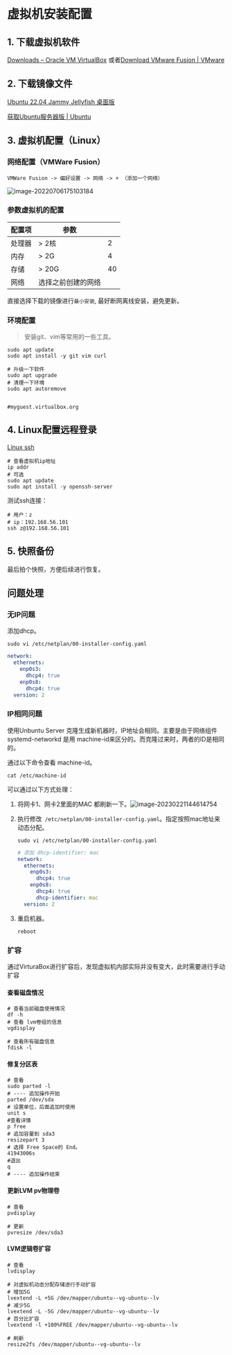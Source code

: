 # 虚拟机安装配置

## 1. 下载虚拟机软件

[Downloads – Oracle VM VirtualBox](https://www.virtualbox.org/wiki/Downloads) 或者[Download VMware Fusion | VMware](https://www.vmware.com/products/fusion/fusion-evaluation.html)

## 2. 下载镜像文件

[Ubuntu 22.04 Jammy Jellyfish 桌面版](https://ubuntu.com/download/desktop)

[获取Ubuntu服务器版 | Ubuntu](https://cn.ubuntu.com/download/server/step1)

## 3.  虚拟机配置（Linux）

### 网络配置（VMWare Fusion）

``VMWare Fusion -> 偏好设置 -> 网络 -> + （添加一个网络）``

![image-20220706175103184](./%E8%99%9A%E6%8B%9F%E6%9C%BA%E5%AE%89%E8%A3%85%E9%85%8D%E7%BD%AE.assets/image-20220706175103184.png)

### 参数虚拟机的配置


| 配置项 | 参数               |      |
| ------ | ------------------ | ---- |
| 处理器 | > 2核              | 2    |
| 内存   | > 2G               | 4    |
| 存储   | > 20G              | 40   |
| 网络   | 选择之前创建的网络 |      |

直接选择下载的镜像进行`最小安装`,  最好断网离线安装，避免更新。

### 环境配置

> 安装git、vim等常用的一些工具。

```shell
sudo apt update
sudo apt install -y git vim curl

# 升级一下软件
sudo apt upgrade
# 清理一下环境
sudo apt autoremove


#myguest.virtualbox.org
```

## 4. Linux配置远程登录

[Linux ssh](../linux/ssh远程连接Linux.md)

```shell
# 查看虚拟机ip地址
ip addr
# 可选
sudo apt update
sudo apt install -y openssh-server
```

测试ssh连接：

```shell
# 用户：z
# ip：192.168.56.101
ssh z@192.168.56.101
```



## 5. 快照备份

最后拍个快照，方便后续进行恢复。



## 问题处理

### 无IP问题

添加dhcp。

```shell
sudo vi /etc/netplan/00-installer-config.yaml
```

```yaml
network:
  ethernets:
    enp0s3:
      dhcp4: true
    enp0s8:
      dhcp4: true
  version: 2
```



### IP相同问题

使用Unbuntu Server 克隆生成新机器时，IP地址会相同。主要是由于网络组件systemd-networkd 是用 machine-id来区分的。而克隆过来时，两者的ID是相同的。

通过以下命令查看 machine-id。

```shell
cat /etc/machine-id
```

可以通过以下方式处理：

1. 将网卡1、网卡2里面的MAC 都刷新一下。![image-20230221144614754](./%E8%99%9A%E6%8B%9F%E6%9C%BA%E5%AE%89%E8%A3%85%E9%85%8D%E7%BD%AE.assets/image-20230221144614754.png)

2. 执行修改` /etc/netplan/00-installer-config.yaml`。指定按照mac地址来动态分配。

   ```shell
   sudo vi /etc/netplan/00-installer-config.yaml
   ```

   ```yaml
   # 添加 dhcp-identifier: mac
   network:
     ethernets:
       enp0s3:
         dhcp4: true
       enp0s8:
         dhcp4: true
         dhcp-identifier: mac
     version: 2
   ```
   
3. 重启机器。

   ```shell
   reboot
   ```


### 扩容

通过VirturaBox进行扩容后，发现虚拟机内部实际并没有变大，此时需要进行手动扩容

#### 查看磁盘情况

```shell
# 查看当前磁盘使用情况
df -h
# 查看 lvm卷组的信息
vgdisplay

# 查看所有磁盘信息
fdisk -l
```

#### 修复分区表

```shell
# 查看
sudo parted -l
# ---- 追加操作开始
parted /dev/sda 
# 设置单位，后面追加时使用
unit s
#查看详情
p free
# 追加容量到 sda3
resizepart 3
# 选择 Free Space的 End。
41943006s
#退出
q
# ---- 追加操作结束
```

#### 更新LVM pv物理卷

```shell
# 查看
pvdisplay 

# 更新
pvresize /dev/sda3
```

#### LVM逻辑卷扩容

```shell
# 查看
lvdisplay

# 对虚拟机动态分配存储进行手动扩容
# 增加5G
lvextend -L +5G /dev/mapper/ubuntu--vg-ubuntu--lv
# 减少5G
lvextend -L -5G /dev/mapper/ubuntu--vg-ubuntu--lv
# 百分比扩容
lvextend -l +100%FREE /dev/mapper/ubuntu--vg-ubuntu--lv

# 刷新
resize2fs /dev/mapper/ubuntu--vg-ubuntu--lv


```

